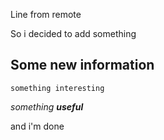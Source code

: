 Line from remote

So i decided to add something

## Some new information
```
something interesting 
```
*something **useful***

and i'm done